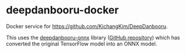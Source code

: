 # deepdanbooru-docker

Docker service for <https://github.com/KichangKim/DeepDanbooru>.

This uses the [deepdanbooru-onnx](https://pypi.org/project/deepdanbooru-onnx/) library
([GitHub repository](https://github.com/chinoll/deepdanbooru_onnx)) which has converted
the original TensorFlow model into an ONNX model.
